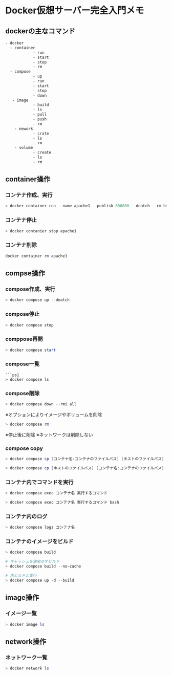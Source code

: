 # Docker仮想サーバー完全入門メモ

## dockerの主なコマンド
``` txt
- docker 
  - container  
            - run  
            - start  
            - stop  
            - rm  
  - compose
            - up  
            - run  
            - start  
            - stop  
            - down  
   - image  
            - build   
            - ls  
            - pull  
            - push  
            - rm  
    - nework  
            - crate  
            - ls  
            - rm  
    - volume  
            - create  
            - ls  
            - rm  
```

## container操作

### コンテナ作成、実行
```ps1
> docker container run --name apache1 --publish 808080 --deatch --rm httpd
```

### コンテナ停止
```ps1
> docker contanier stop apache1
```

### コンテナ削除
```ps1
docker container rm apache1
```

## compse操作

### compose作成、実行
```ps1
> docker compose up --deatch
```

### compose停止
```ps1
> docker compose stop

```
### comppose再開

```ps1
> docker compose start
```

### compose一覧
```
```ps1
> docker compose ls
```

### compose削除
```ps1
> docker compose down --rmi all
```
※オプションによりイメージやボリュームを削除

```ps1
> docker compose rm
```
※停止後に削除
※ネットワークは削除しない


### compose copy
```ps1
> docker compose cp [コンテナ名:コンテナのファイルパス] [ホストのファイルパス]
```

```ps1
> docker compose cp [ホストのファイルパス] [コンテナ名:コンテナのファイルパス]
```

### コンテナ内でコマンドを実行
```ps1
> docker compose exec コンテナ名 実行するコマンド  

> docker compose exec コンテナ名 実行するコマンド bash
```

### コンテナ内のログ
```ps1
> docker compose logs コンテナ名
```

### コンテナのイメージをビルド
```ps1
> docker compose build  

# キャッシュを使用せずビルド
> docker compose build --no-cache

# 再ビルドと実行
> docker compose up -d --build  
```



## image操作

### イメージ一覧

```ps1
> docker image ls
```


## network操作

### ネットワーク一覧

```ps1
> docker network ls
```
